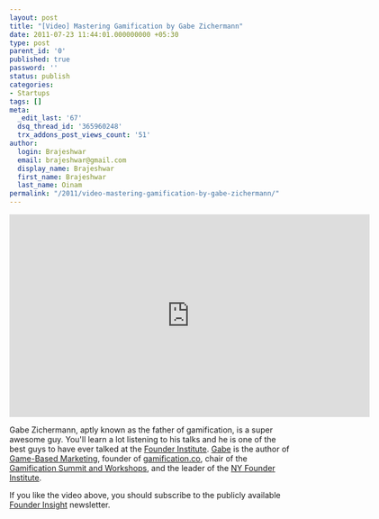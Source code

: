 ```yaml
---
layout: post
title: "[Video] Mastering Gamification by Gabe Zichermann"
date: 2011-07-23 11:44:01.000000000 +05:30
type: post
parent_id: '0'
published: true
password: ''
status: publish
categories:
- Startups
tags: []
meta:
  _edit_last: '67'
  dsq_thread_id: '365960248'
  trx_addons_post_views_count: '51'
author:
  login: Brajeshwar
  email: brajeshwar@gmail.com
  display_name: Brajeshwar
  first_name: Brajeshwar
  last_name: Oinam
permalink: "/2011/video-mastering-gamification-by-gabe-zichermann/"
---
```

<p><iframe src="http://player.vimeo.com/video/15673973?color=c9ff23" width="640" height="360" frameborder="0"></iframe></p>
<p>Gabe Zichermann, aptly known as the father of gamification, is a super awesome guy. You'll learn a lot listening to his talks and he is one of the best guys to have ever talked at the <a href="http://www.founderinstitute.com/">Founder Institute</a>. <a href="http://twitter.com/gzicherm">Gabe</a> is the author of <a href="http://gamification.co/books/">Game-Based Marketing</a>, founder of <a href="http://gamification.co/">gamification.co</a>, chair of the <a href="http://gsummit.com/">Gamification Summit and Workshops</a>, and the leader of the <a href="http://www.founderinstitute.com/">NY Founder Institute</a>. </p>
<p>If you like the video above, you should subscribe to the publicly available <a href="http://us1.campaign-archive2.com/?u=a67c4487fff22ab8e545f2142&id=0203af85fa&e=[UNIQID]">Founder Insight</a> newsletter.</p>
